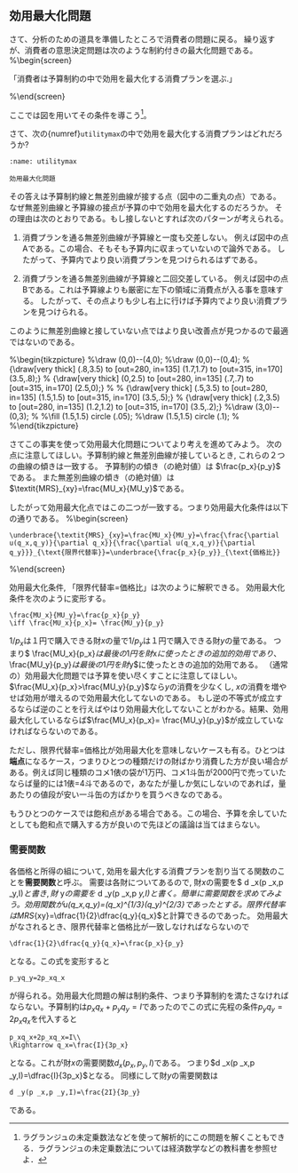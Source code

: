 ## 効用最大化問題
さて、分析のための道具を準備したところで消費者の問題に戻る。
繰り返すが、消費者の意思決定問題は次のような制約付きの最大化問題である。
%\begin{screen}

「消費者は予算制約の中で効用を最大化する消費プランを選ぶ.」

%\end{screen}

ここでは図を用いてその条件を導こう[^note20]。

[^note20]: ラグランジュの未定乗数法などを使って解析的にこの問題を解くこともできる．ラグランジュの未定乗数法については経済数学などの教科書を参照せよ．
 
 さて、次の{numref}`utilitymax`の中で効用を最大化する消費プランはどれだろうか?
```{figure} ch3_img/utilitymax.svg
:name: utilitymax

効用最大化問題
```


その答えは予算制約線と無差別曲線が接する点（図中の二重丸の点）である。
なぜ無差別曲線と予算線の接点が予算の中で効用を最大化するのだろうか。
その理由は次のとおりである。もし接しないとすれば次のパターンが考えられる。
1. 消費プランを通る無差別曲線が予算線と一度も交差しない。
例えば図中の点Aである。この場合、そもそも予算内に収まっていないので論外である。
したがって、予算内でより良い消費プランを見つけられるはずである。
 
1. 消費プランを通る無差別曲線が予算線と二回交差している。
例えば図中の点Bである。これは予算線よりも厳密に左下の領域に消費点が入る事を意味する。
したがって、その点よりも少し右上に行けば予算内でより良い消費プランを見つけられる。

このように無差別曲線と接していない点ではより良い改善点が見つかるので最適ではないのである。
 


%\begin{tikzpicture}
%\draw (0,0)--(4,0);
%\draw (0,0)--(0,4);
%  {\draw[very thick] (.8,3.5) to [out=280, in=135] (1.7,1.7) to [out=315, in=170] (3.5,.8);}
%  {\draw[very thick] (0,2.5) to [out=280, in=135] (.7,.7) to [out=315, in=170] (2.5,0);}
%
% {\draw[very thick] (.5,3.5) to [out=280, in=135] (1.5,1.5) to [out=315, in=170] (3.5,.5);}
% {\draw[very thick] (.2,3.5) to [out=280, in=135] (1.2,1.2) to [out=315, in=170] (3.5,.2);}
%\draw (3,0)--(0,3);
%
%\fill (1.5,1.5) circle (.05);
%\draw (1.5,1.5) circle (.1);
%
%\end{tikzpicture}

さてこの事実を使って効用最大化問題についてより考えを進めてみよう。
次の点に注意してほしい。予算制約線と無差別曲線が接しているとき, これらの２つの曲線の傾きは一致する。
予算制約の傾き（の絶対値）は $\frac{p_x}{p_y}$ である。
また無差別曲線の傾き（の絶対値）は$\textit{MRS}_{xy}=\frac{MU_x}{MU_y}$である。

したがって効用最大化点ではこの二つが一致する。つまり効用最大化条件は以下の通りである。
%\begin{screen}
```{math}
\underbrace{\textit{MRS}_{xy}=\frac{MU_x}{MU_y}=\frac{\frac{\partial u(q_x,q_y)}{\partial q_x}}{\frac{\partial u(q_x,q_y)}{\partial q_y}}}_{\text{限界代替率}}=\underbrace{\frac{p_x}{p_y}}_{\text{価格比}}
```
%\end{screen}


 効用最大化条件, 「限界代替率$=$価格比」は次のように解釈できる。
効用最大化条件を次のように変形する。
```{math}
\frac{MU_x}{MU_y}=\frac{p_x}{p_y}
\iff \frac{MU_x}{p_x}= \frac{MU_y}{p_y}
```
$1/p_{x}$は１円で購入できる財$x$の量で$1/p_{y}$は１円で購入できる財$y$の量である。
つまり$ \frac{MU_x}{p_x}$は最後の1円を財$x$に使ったときの追加的効用であり、$ \frac{MU_y}{p_y}$は最後の1円を財$y$に使ったときの追加的効用である。
 （通常の）効用最大化問題では予算を使い尽くすことに注意してほしい。
 $\frac{MU_x}{p_x}>\frac{MU_y}{p_y}$なら$y$の消費を少なくし, $x$の消費を増やせば効用が増えるので効用最大化してないのである。
 もし逆の不等式が成立するならば逆のことを行えばやはり効用最大化してないことがわかる。結果、効用最大化しているならば$\frac{MU_x}{p_x}= \frac{MU_y}{p_y}$が成立していなければならないのである。



ただし、限界代替率=価格比が効用最大化を意味しないケースも有る。ひとつは**端点**になるケース，つまりひとつの種類だけの財ばかり消費した方が良い場合がある。例えば同じ種類のコメ1俵の袋が1万円、コメ1斗缶が2000円で売っていたならば量的には1俵$=$4斗であるので，あなたが量しか気にしないのであれば，量あたりの値段が安い一斗缶の方ばかりを買うべきなのである。

もうひとつのケースでは飽和点がある場合である。この場合、予算を余していたとしても飽和点で購入する方が良いので先ほどの議論は当てはまらない。


### 需要関数
 各価格と所得の組について, 効用を最大化する消費プランを割り当てる関数のことを**需要関数**と呼ぶ。 需要は各財についてあるので, 財$x$の需要を$ d _x(p _x,p _y,I)$と書き, 財$ y$の需要を$ d _y(p _x,p _y,I)$と書く。
簡単に需要関数を求めてみよう。効用関数が$u(q_x,q_y)=(q_x)^{1/3}(q_y)^{2/3}$であったとする。
限界代替率は$MRS_{xy}=\dfrac{1}{2}\dfrac{q_y}{q_x}$と計算できるのであった。
効用最大がなされるとき、限界代替率と価格比が一致しなければならないので
```{math}
\dfrac{1}{2}\dfrac{q_y}{q_x}=\frac{p_x}{p_y}
```
となる。この式を変形すると
```{math}
p_yq_y=2p_xq_x
```
が得られる。効用最大化問題の解は制約条件、つまり予算制約を満たさなければならない。予算制約は$p_xq_x+p_yq_y=I$であったのでこの式に先程の条件$p_yq_y=2p_xq_x$を代入すると
```{math}
p_xq_x+2p_xq_x=I\\
\Rightarrow q_x=\frac{I}{3p_x}
```
となる。これが財$x$の需要関数$d _x(p _x,p _y,I)$である。
つまり$d _x(p _x,p _y,I)=\dfrac{I}{3p_x}$となる。
同様にして財$y$の需要関数は
```{math}
d _y(p _x,p _y,I)=\frac{2I}{3p_y}
```
である。






